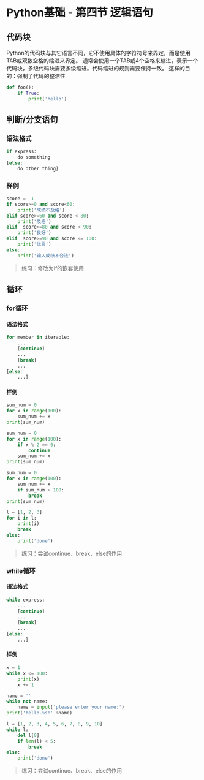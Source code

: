 # Python基础 - 第四节 逻辑语句

## 代码块
Python的代码块与其它语言不同，它不使用具体的字符符号来界定，而是使用TAB或双数空格的缩进来界定。
通常会使用一个TAB或4个空格来缩进，表示一个代码块，多级代码块需要多级缩进。代码缩进的规则需要保持一致。
这样的目的：强制了代码的整洁性
```python
def foo():
    if True:
        print('hello')
```

## 判断/分支语句
### 语法格式
```python
if express:
    do something
[else:
    do other thing]
```
### 样例
```python
score = -1
if score>=0 and score<60:
    print('成绩不及格')
elif score>=60 and score < 80:
    print('及格')
elif  score>=80 and score < 90:
    print('良好')
elif  score>=90 and score <= 100:
    print('优秀')
else:
    print('输入成绩不合法')
```
> 练习：修改为if的嵌套使用

## 循环
### for循环
#### 语法格式
```python
for member in iterable:
    ...
    [continue]
    ...
    [break]
    ...
[else:
    ...]
```
#### 样例
```python
sum_num = 0
for x in range(100):
    sum_num += x
print(sum_num)
```
```python
sum_num = 0
for x in range(100):
    if x % 2 == 0:
        continue
    sum_num += x
print(sum_num)
```
```python
sum_num = 0
for x in range(100):
    sum_num += x
    if sum_num > 100:
        break
print(sum_num)
```
```python
l = [1, 2, 3]
for i in l:
    print(i)
    break
else:
    print('done')
```
> 练习：尝试continue、break、else的作用

### while循环
#### 语法格式
```python
while express:
    ...
    [continue]
    ...
    [break]
    ...
[else:
    ...]
```
#### 样例
```python
x = 1
while x <= 100:
    print(x)
    x += 1
```
```python
name = ''
while not name:
    name = input('please enter your name:')
print('hello.%s!' %name)
```
```python
l = [1, 2, 3, 4, 5, 6, 7, 8, 9, 10]
while l:
    del l[0]
    if len(l) < 5:
        break
else:
    print('done')
```
> 练习：尝试continue、break、else的作用

